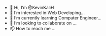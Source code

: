 - 👋 Hi, I’m @KevinKaliH
- 👀 I’m interested in Web Developing...
- 🌱 I’m currently learning Computer Engineer...
- 💞️ I’m looking to collaborate on ...
- 📫 How to reach me ...

<!---
KevinKaliH/KevinKaliH is a ✨ special ✨ repository because its `README.md` (this file) appears on your GitHub profile.
You can click the Preview link to take a look at your changes.
--->
